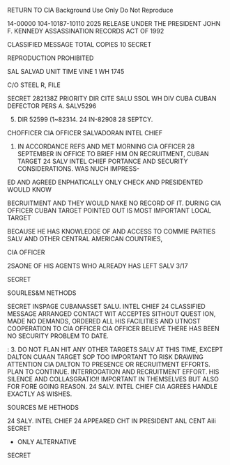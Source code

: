 RETURN TO CIA
Background Use Only
Do Not Reproduce

14-00000
104-10187-10110
2025 RELEASE UNDER THE PRESIDENT JOHN F. KENNEDY ASSASSINATION RECORDS ACT OF 1992

CLASSIFIED MESSAGE
TOTAL COPIES
10
SECRET

REPRODUCTION PROHIBITED

SAL SALVAD
UNIT TIME
VINE 1 WH 1745

C/O STEEL R, FILE

SECRET 282138Z
PRIORITY DIR CITE SALU SSOL
WH DIV CUBA CUBAN DEFECTOR
PERS A. SALV5296

5. DIR 52599
(1~82314.
24
IN-82908
28 SEPTCY.

CHOFFICER CIA OFFICER
SALVADORAN
INTEL CHIEF
1. IN ACCORDANCE REFS AND MET MORNING
CIA OFFICER
28 SEPTEMBER IN OFFICE TO BRIEF HIM ON RECRUITMENT,
CUBAN TARGET 24 SALV INTEL CHIEF
PORTANCE AND SECURITY CONSIDERATIONS. WAS NUCH IMPRESS-

ED AND AGREED ENPHATICALLY ONLY CHECK AND PRESIDENTED WOULD KNOW

BECRUITMENT AND THEY WOULD NAKE NO RECORD OF IT. DURING
CIA OFFICER
CUBAN TARGET
POINTED OUT IS MOST IMPORTANT LOCAL TARGET

BECAUSE HE HAS KNOWLEDGE OF AND ACCESS TO COMMIE PARTIES SALV AND
OTHER CENTRAL AMERICAN COUNTRIES,

CIA OFFICER

2SAONE OF HIS AGENTS WHO ALREADY HAS LEFT SALV
3/17

SECRET

SOURLES&M
NETHODS

SECRET INSPAGE
CUBANASSET SALU. INTEL CHIEF 24
CLASSIFIED MESSAGE
ARRANGED CONTACT WIT ACCEPTES SITHOUT QUEST
ION, MADE NO DEMANDS, ORDERED ALL HIS FACILITIES AND UTNOST
COOPERATION TO CIA OFFICER CIA OFFICER BELIEVE THERE HAS BEEN NO
SECURITY PROBLEM TO DATE.

:
3. DO NOT FLAN HIT ANY OTHER TARGETS SALV AT THIS TIME, EXCEPT
DALTON
CUAAN TARGET
SOP TOO IMPORTANT TO RISK DRAWING ATTENTION
CIA
DALTON
TO PRESENCE OR RECRUITMENT EFFORTS. PLAN TO CONTINUE.
INTERROGATION AND RECRUITMENT EFFORT. HIS SILENCE AND
COLLASGRATIO!! IMPORTANT IN THEMSELVES BUT ALSO FOR FORE GOING REASON.
24 SALV. INTEL CHIEF
CIA
AGREES HANDLE EXACTLY AS WISHES.

SOURCES ME
HETHODS

24
SALY. INTEL CHIEF
24
APPEARED CHT IN PRESIDENT ANL
CENT Aili
SECRET
* ONLY ALTERNATIVE

SECRET
